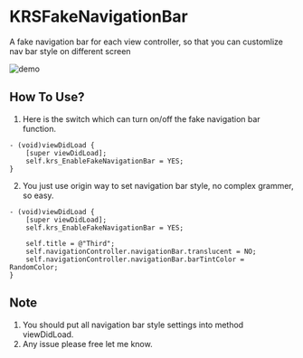 # KRSFakeNavigationBar
A fake navigation bar for each view controller, so that you can customlize nav bar style on different screen 

![demo](https://github.com/karosLi/KRSFakeNavigationBar/blob/master/demo.gif)  

## How To Use?
1. Here is the switch which can turn on/off the fake navigation bar function.
```Object-c
- (void)viewDidLoad {
    [super viewDidLoad];
    self.krs_EnableFakeNavigationBar = YES;
}
```

2. You just use origin way to set navigation bar style, no complex grammer, so easy.
```
- (void)viewDidLoad {
    [super viewDidLoad];
    self.krs_EnableFakeNavigationBar = YES;
    
    self.title = @"Third";
    self.navigationController.navigationBar.translucent = NO;
    self.navigationController.navigationBar.barTintColor = RandomColor;
}
```

## Note
1. You should put all navigation bar style settings into method viewDidLoad.
2. Any issue please free let me know.
